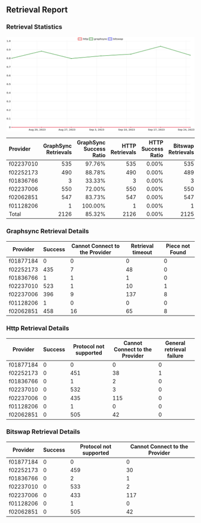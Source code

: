 ## Retrieval Report
### Retrieval Statistics
<img src="https://raw.githubusercontent.com/data-preservation-programs/filplus-checker-assets/main/filecoin-project/filecoin-plus-large-datasets/issues/2100/1695727825563.png"/>

| Provider  | GraphSync Retrievals | GraphSync Success Ratio | HTTP Retrievals | HTTP Success Ratio | Bitswap Retrievals | Bitswap Success Ratio |
| :-------- | -------------------: | ----------------------: | --------------: | -----------------: | -----------------: | --------------------: |
| f02237010 |                  535 |                  97.76% |             535 |              0.00% |                535 |                 0.00% |
| f02252173 |                  490 |                  88.78% |             490 |              0.00% |                489 |                 0.00% |
| f01836766 |                    3 |                  33.33% |               3 |              0.00% |                  3 |                 0.00% |
| f02237006 |                  550 |                  72.00% |             550 |              0.00% |                550 |                 0.00% |
| f02062851 |                  547 |                  83.73% |             547 |              0.00% |                547 |                 0.00% |
| f01128206 |                    1 |                 100.00% |               1 |              0.00% |                  1 |                 0.00% |
| Total     |                 2126 |                  85.32% |            2126 |              0.00% |               2125 |                 0.00% |

### Graphsync Retrieval Details
| Provider  | Success | Cannot Connect to the Provider | Retrieval timeout | Piece not Found |
| --------- | ------- | ------------------------------ | ----------------- | --------------- |
| f01877184 | 0       | 0                              | 0                 | 0               |
| f02252173 | 435     | 7                              | 48                | 0               |
| f01836766 | 1       | 1                              | 1                 | 0               |
| f02237010 | 523     | 1                              | 10                | 1               |
| f02237006 | 396     | 9                              | 137               | 8               |
| f01128206 | 1       | 0                              | 0                 | 0               |
| f02062851 | 458     | 16                             | 65                | 8               |

### Http Retrieval Details
| Provider  | Success | Protocol not supported | Cannot Connect to the Provider | General retrieval failure |
| --------- | ------- | ---------------------- | ------------------------------ | ------------------------- |
| f01877184 | 0       | 0                      | 0                              | 0                         |
| f02252173 | 0       | 451                    | 38                             | 1                         |
| f01836766 | 0       | 1                      | 2                              | 0                         |
| f02237010 | 0       | 532                    | 3                              | 0                         |
| f02237006 | 0       | 435                    | 115                            | 0                         |
| f01128206 | 0       | 1                      | 0                              | 0                         |
| f02062851 | 0       | 505                    | 42                             | 0                         |

### Bitswap Retrieval Details
| Provider  | Success | Protocol not supported | Cannot Connect to the Provider |
| --------- | ------- | ---------------------- | ------------------------------ |
| f01877184 | 0       | 0                      | 0                              |
| f02252173 | 0       | 459                    | 30                             |
| f01836766 | 0       | 2                      | 1                              |
| f02237010 | 0       | 533                    | 2                              |
| f02237006 | 0       | 433                    | 117                            |
| f01128206 | 0       | 1                      | 0                              |
| f02062851 | 0       | 505                    | 42                             |
